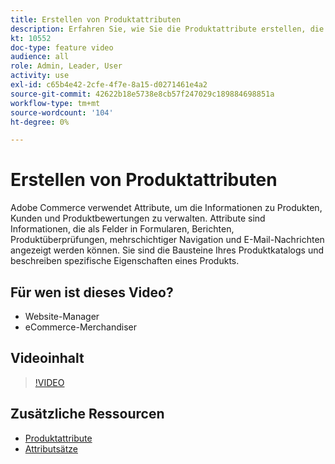 ```yaml
---
title: Erstellen von Produktattributen
description: Erfahren Sie, wie Sie die Produktattribute erstellen, die verwendet werden, um die Informationen zu Produkten, Kunden und Produktbewertungen zu verwalten.
kt: 10552
doc-type: feature video
audience: all
role: Admin, Leader, User
activity: use
exl-id: c65b4e42-2cfe-4f7e-8a15-d0271461e4a2
source-git-commit: 42622b18e5738e8cb57f247029c189884698851a
workflow-type: tm+mt
source-wordcount: '104'
ht-degree: 0%

---
```


# Erstellen von Produktattributen

Adobe Commerce verwendet Attribute, um die Informationen zu Produkten, Kunden und Produktbewertungen zu verwalten. Attribute sind Informationen, die als Felder in Formularen, Berichten, Produktüberprüfungen, mehrschichtiger Navigation und E-Mail-Nachrichten angezeigt werden können. Sie sind die Bausteine Ihres Produktkatalogs und beschreiben spezifische Eigenschaften eines Produkts.

## Für wen ist dieses Video?

- Website-Manager
- eCommerce-Merchandiser

## Videoinhalt

>[!VIDEO](https://video.tv.adobe.com/v/343749?quality=12&learn=on)

## Zusätzliche Ressourcen

- [Produktattribute](https://docs.magento.com/user-guide/catalog/product-attributes.html)
- [Attributsätze](https://docs.magento.com/user-guide/stores/attribute-sets.html)

